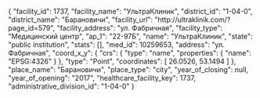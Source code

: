 {
    "facility_id": 1737,
    "facility_name": "УльтраКлиник",
    "district_id": "1-04-0",
    "district_name": "Барановичи",
    "facility_url": "http:\/\/ultraklinik.com\/?page_id=579",
    "facility_address": "ул. Фабричная",
    "facility_type": "Медицинский центр",
    "ap_1": "22-97Б",
    "name": "УльтраКлиник",
    "state": "public institution",
    "stats": [],
    "med_id": 10259653,
    "address": "ул. Фабричная",
    "coord_x_y": {
        "crs": {
            "type": "name",
            "properties": {
                "name": "EPSG:4326"
            }
        },
        "type": "Point",
        "coordinates": [
            26.0526,
            53.1494
        ]
    },
    "place_name": "Барановичи",
    "place_type": "city",
    "year_of_closing": null,
    "year_of_opening": "2017",
    "healthcare_facility_key": 1737,
    "administrative_division_id": "1-04-0"
}
